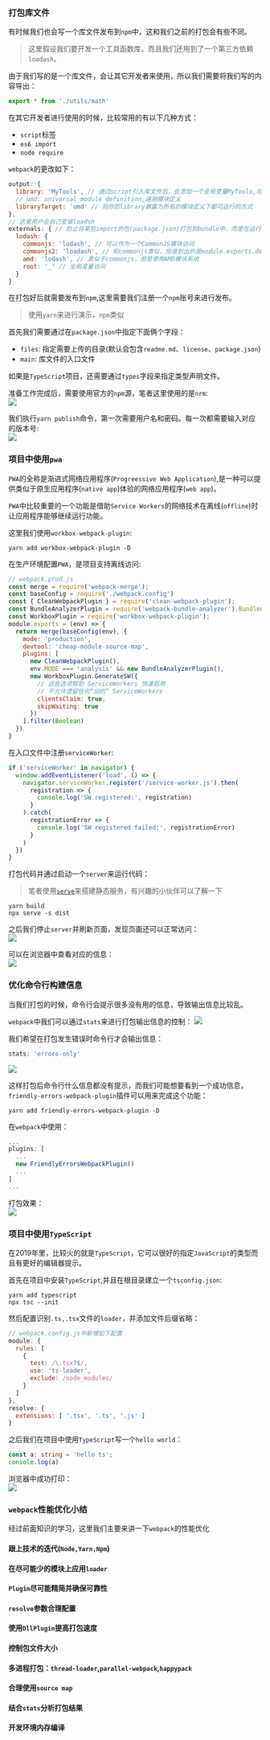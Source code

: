 ### 打包库文件
有时候我们也会写一个库文件发布到`npm`中，这和我们之前的打包会有些不同。

> 这里假设我们要开发一个工具函数库，而且我们还用到了一个第三方依赖`loadash`。

由于我们写的是一个库文件，会让其它开发者来使用，所以我们需要将我们写的内容导出： 
```js
export * from './utils/math'
```

在其它开发者进行使用的时候，比较常用的有以下几种方式：  
* `script`标签
* `es6 import`
* `node require`

`webpack`的更改如下：  
```js
output: {
  library: 'MyTools', // 通过script引入库文件后，会添加一个全局变量MyTools,可以直接进行访问
  // umd: universal module definition,通用模块定义
  libraryTarget: 'umd' // 将你的library暴露为所有的模块定义下都可运行的方式
},
// 这里用户会自己安装loadsh
externals: { // 防止将某些import的包(package.json)打包到bundle中，而是在运行时(runtime)再去从外部获取这些扩展依赖(external dependencies)
  lodash: {
    commonjs: 'lodash', // 可以作为一个CommonJS模块访问
    commonjs2: 'loadash', // 和commonjs类似，但是到出的是module.exports.default
    amd: 'lodash', // 类似于commonjs，但是使用AMD模块系统
    root: '_' // 全局变量访问
  }
}
```

在打包好后就需要发布到`npm`,这里需要我们注册一个`npm`账号来进行发布。

> 使用`yarn`来进行演示，`npm`类似

首先我们需要通过在`package.json`中指定下面俩个字段：  
* `files`: 指定需要上传的目录(默认会包含`readme.md`、`license`、`package.json`)
* `main`: 库文件的入口文件

如果是`TypeScript`项目，还需要通过`types`字段来指定类型声明文件。

准备工作完成后，需要使用官方的`npm`源，笔者这里使用的是`nrm`:  
![](https://raw.githubusercontent.com/wangkaiwd/drawing-bed/master/webpack-nrm.png)

我们执行`yarn publish`命令，第一次需要用户名和密码。每一次都需要输入对应的版本号:  
![](https://raw.githubusercontent.com/wangkaiwd/drawing-bed/master/webpack-yarn-publish.png)
### 项目中使用`pwa`
`PWA`的全称是渐进式网络应用程序(`Progreessive Web Application`),是一种可以提供类似于原生应用程序(`native app`)体验的网络应用程序(`web app`)。

`PWA`中比较重要的一个功能是借助`Service Workers`的网络技术在离线(`offline`)时让应用程序能够继续运行功能。

这里我们使用`workbox-webpack-plugin`:  
```npm
yarn add workbox-webpack-plugin -D
```

在生产环境配置`PWA`，是项目支持离线访问:
```js
// webpack.prod.js
const merge = require('webpack-merge');
const baseConfig = require('./webpack.config')
const { CleanWebpackPlugin } = require('clean-webpack-plugin');
const BundleAnalyzerPlugin = require('webpack-bundle-analyzer').BundleAnalyzerPlugin;
const WorkboxPlugin = require('workbox-webpack-plugin');
module.exports = (env) => {
  return merge(baseConfig(env), {
    mode: 'production',
    devtool: 'cheap-module-source-map',
    plugins: [
      new CleanWebpackPlugin(),
      env.MODE === 'analysis' && new BundleAnalyzerPlugin(),
      new WorkboxPlugin.GenerateSW({
        // 这些选项帮助 ServiceWorkers 快速启用
        // 不允许遗留任何“旧的” ServiceWorkers
        clientsClaim: true,
        skipWaiting: true
      })
    ].filter(Boolean)
  })
}
```

在入口文件中注册`serviceWorker`:  
```js
if ('serviceWorker' in navigator) {
  window.addEventListener('load', () => {
    navigator.serviceWorker.register('/service-worker.js').then(
      registration => {
        console.log('SW registered:', registration)
      }
    ).catch(
      registrationError => {
        console.log('SW registered failed:', registrationError)
      }
    )
  })
}
```

打包代码并通过启动一个`server`来运行代码：  
> 笔者使用[`serve`](https://github.com/zeit/serve)来搭建静态服务，有兴趣的小伙伴可以了解一下
```npm
yarn build
npx serve -s dist
```

之后我们停止`server`并刷新页面，发现页面还可以正常访问：  
![](https://raw.githubusercontent.com/wangkaiwd/drawing-bed/master/webpack-service-worker.png)

可以在浏览器中查看对应的信息：  
![](https://raw.githubusercontent.com/wangkaiwd/drawing-bed/master/webpack-chrome-service-workers.png)

### 优化命令行构建信息
当我们打包的时候，命令行会提示很多没有用的信息，导致输出信息比较乱。

`webpack`中我们可以通过`stats`来进行打包输出信息的控制：
![](https://raw.githubusercontent.com/wangkaiwd/drawing-bed/master/webpack-stats.png)

我们希望在打包发生错误时命令行才会输出信息：  
```js
stats: 'errors-only'
```
![](https://raw.githubusercontent.com/wangkaiwd/drawing-bed/master/webpack-build-no-output.png)

这样打包后命令行什么信息都没有提示，而我们可能想要看到一个成功信息，`friendly-errors-webpack-plugin`插件可以用来完成这个功能：  
```npm
yarn add friendly-errors-webpack-plugin -D
```

在`webpack`中使用：  
```js
...
plugins: [
  ...
  new FriendlyErrorsWebpackPlugin()
  ...
]
...
```

打包效果：  
![](https://raw.githubusercontent.com/wangkaiwd/drawing-bed/master/webpack-plugin-output.png)

### 项目中使用`TypeScript`

在2019年里，比较火的就是`TypeScript`，它可以很好的指定`JavaScript`的类型而且有更好的编辑器提示。

首先在项目中安装`TypeScript`,并且在根目录建立一个`tsconfig.json`: 
```npm
yarn add typescript
npx tsc --init
```

然后配置识别`.ts,.tsx`文件的`loader`，并添加文件后缀省略：  
```js
// webpack.config.js中新增如下配置
module: {
  rules: [
    {
      test: /\.tsx?$/,
      use: 'ts-loader',
      exclude: /node_modules/
    }
  ]
},
resolve: {
  extensions: [ '.tsx', '.ts', '.js' ]
}
```

之后我们在项目中使用`TypeScript`写一个`hello world`：  
```ts
const a: string = 'hello ts';
console.log(a)
```
浏览器中成功打印：  
![](https://raw.githubusercontent.com/wangkaiwd/drawing-bed/master/webpack-ts-hello.png)

### `webpack`性能优化小结
经过前面知识的学习，这里我们主要来讲一下`webpack`的性能优化

#### 跟上技术的迭代(`Node,Yarn,Npm`)

#### 在尽可能少的模块上应用`loader`

#### `Plugin`尽可能精简并确保可靠性

#### `resolve`参数合理配置

#### 使用`DllPlugin`提高打包速度

#### 控制包文件大小

#### 多进程打包：`thread-loader`,`parallel-webpack`,`happypack`

#### 合理使用`source map`

#### 结合`stats`分析打包结果

#### 开发环境内存编译
